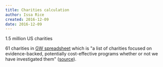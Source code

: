 ```yaml
---
title: Charities calculation
author: Issa Rice
created: 2016-12-09
date: 2016-12-09
---
```


1.5 million US charities

61 charities in
[GW spreadsheet](https://docs.google.com/spreadsheets/d/1KJveeJNUL3_tkshcajB3L8eGZ0gqcy_ZYpxcK1f_9r4/edit)
which is "a list of charities focused on evidence-backed, potentially
cost-effective programs whether or not we have investigated them"
([source](http://www.givewell.org/how-we-work/criteria)).

